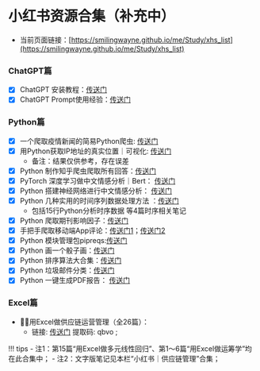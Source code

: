 # 小红书资源合集（补充中）

- 当前页面链接：[https://smilingwayne.github.io/me/Study/xhs_list](https://smilingwayne.github.io/me/Study/xhs_list)

### ChatGPT篇

- [x] ChatGPT 安装教程：[传送门](./ChatGPT/Register.md)
- [x] ChatGPT Prompt使用经验：[传送门](./ChatGPT/Prompt1.md)

### Python篇

- [x] 一个爬取疫情新闻的简易Python爬虫: [传送门](https://gitee.com/smilingwayne/gui-yang-crawler)
- [x] 用Python获取IP地址的真实位置｜可视化: [传送门](https://gitee.com/smilingwayne/python-data-structure-algorithm/blob/master/Toys/IPLocation/IPLocation.py)
    - 备注：结果仅供参考，存在误差
- [x] Python 制作知乎爬虫爬取所有回答：[传送门](https://gitee.com/smilingwayne/zhihu-crawler)
- [x] PyTorch 深度学习做中文情感分析｜Bert： [传送门](https://github.com/rsanshierli/EasyBert/tree/master/Sentiment)
- [x] Python 搭建神经网络进行中文情感分析： [传送门](https://www.bilibili.com/video/BV1fs411F73q)
- [x] Python 几种实用的时间序列数据处理方法 ：[传送门](https://gitee.com/smilingwayne/timeseries)
    - 包括15行Python分析时序数据 等4篇时序相关笔记
- [x] Python 爬取期刊影响因子：[传送门](https://gitee.com/smilingwayne/ijournal)
- [x] 手把手爬取移动端App评论：[传送门1](https://www.52pojie.cn/thread-1478496-1-1.html)；[传送门2](https://www.52pojie.cn/thread-1468565-1-1.html)
- [x] Python 模块管理包pipreqs:[传送门](./PythonPackages/PIPREQS.md)
- [x] Python 画一个骰子画：[传送门](https://gitee.com/smilingwayne/python-data-structure-algorithm/blob/master/Toys/GenerativeArt/Art9.py)
- [x] Python 排序算法大合集：[传送门](https://gitee.com/smilingwayne/python-data-structure-algorithm/tree/master/Sort)
- [x] Python 垃圾邮件分类：[传送门](https://gitee.com/smilingwayne/mlbag)
- [x] Python 一键生成PDF报告： [传送门](https://gitee.com/smilingwayne/python-data-structure-algorithm/tree/master/Toys/PDFToys/PDFGenerator)

### Excel篇
- 🌟🌟用Excel做供应链运营管理（全26篇）：
    - 链接: [传送门](https://pan.baidu.com/s/1UPYWF7UXyK_AuYdhsdwU_w) 提取码: qbvo ;

!!! tips
    - 注1：第15篇“用Excel做多元线性回归”、第1～6篇“用Excel做运筹学”均在此合集中；
    - 注2：文字版笔记见本栏“小红书｜供应链管理”合集；
